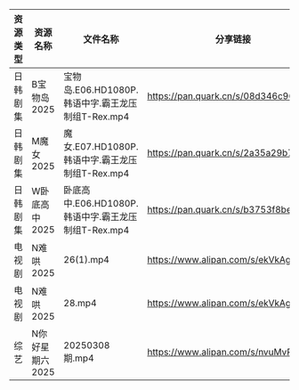 | 资源类型 | 资源名称       | 文件名称                                  | 分享链接                                 | 更新时间                |
| ---- | ---------- | ------------------------------------- | ------------------------------------ | ------------------- |
| 日韩剧集 | B宝物岛2025   | 宝物岛.E06.HD1080P.韩语中字.霸王龙压制组T-Rex.mp4  | https://pan.quark.cn/s/08d346c96dc0  | 2025-03-09 10:21:11 |
| 日韩剧集 | M魔女2025    | 魔女.E07.HD1080P.韩语中字.霸王龙压制组T-Rex.mp4   | https://pan.quark.cn/s/2a35a29b7352  | 2025-03-09 01:24:22 |
| 日韩剧集 | W卧底高中2025  | 卧底高中.E06.HD1080P.韩语中字.霸王龙压制组T-Rex.mp4 | https://pan.quark.cn/s/b3753f8be110  | 2025-03-09 01:25:59 |
| 电视剧  | N难哄2025    | 26(1).mp4                             | https://www.alipan.com/s/ekVkAgxzkyz | 2025-03-09 13:06:32 |
| 电视剧  | N难哄2025    | 28.mp4                                | https://www.alipan.com/s/ekVkAgxzkyz | 2025-03-09 13:06:32 |
| 综艺   | N你好星期六2025 | 20250308期.mp4                         | https://www.alipan.com/s/nvuMvPrHLGa | 2025-03-09 00:09:16 |
